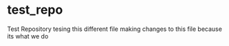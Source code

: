 # test_repo
Test Repository
tesing this different file
making changes to this file because its what we do
